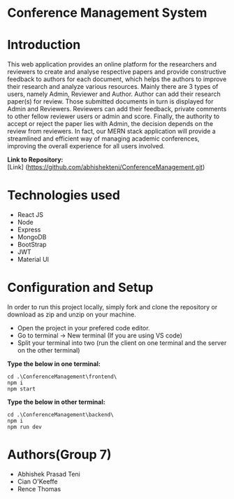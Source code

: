 # Conference Management System

# Introduction
This web application provides an online platform for the researchers and reviewers to create and analyse respective papers and provide constructive feedback to 
authors for each document, which helps the authors to improve their research and analyze various resources. Mainly there are 3 types of users, namely Admin, Reviewer 
and Author. Author can add their research paper(s) for review. Those submitted documents in turn is displayed for Admin and Reviewers. Reviewers can add their feedback,
private comments to other fellow reviewer users or admin and score. Finally, the authority to accept or reject the paper lies with Admin, the decision depends on the review from reviewers. In fact, our MERN stack application will provide a streamlined and efficient way of managing academic conferences, improving the overall experience for all users involved.

**Link to Repository:**\
[Link] (https://github.com/abhishekteni/ConferenceManagement.git)

# Technologies used
- React JS
- Node
- Express
- MongoDB
- BootStrap
- JWT
- Material UI

# Configuration and Setup

In order to run this project locally, simply fork and clone the repository or download as zip and unzip on your machine.

- Open the project in your prefered code editor.
- Go to terminal -> New terminal (If you are using VS code)
- Split your terminal into two (run the client on one terminal and the server on the other terminal)

**Type the below in one terminal:**
```
cd .\ConferenceManagement\frontend\  
npm i   
npm start 
```

**Type the below in other terminal:**
```
cd .\ConferenceManagement\backend\    
npm i      
npm run dev    
```
# Authors(Group 7)

- Abhishek Prasad Teni
- Cian O'Keeffe
- Rence Thomas

